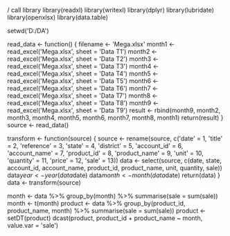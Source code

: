 / call library
library(readxl)
library(writexl)
library(dplyr)
library(lubridate)
library(openxlsx)
library(data.table)

setwd('D:/DA')

read_data <- function() {
	filename <- 'Mega.xlsx'
	month1 <- read_excel('Mega.xlsx', sheet = 'Data T1')
	month2 <- read_excel('Mega.xlsx', sheet = 'Data T2')
	month3 <- read_excel('Mega.xlsx', sheet = 'Data T3')
	month4 <- read_excel('Mega.xlsx', sheet = 'Data T4')
	month5 <- read_excel('Mega.xlsx', sheet = 'Data T5')
	month6 <- read_excel('Mega.xlsx', sheet = 'Data T6')
	month7 <- read_excel('Mega.xlsx', sheet = 'Data T7')
	month8 <- read_excel('Mega.xlsx', sheet = 'Data T8')
	month9 <- read_excel('Mega.xlsx', sheet = 'Data T9')
	result <- rbind(month9, month2, month3, month4, month5, month6, month7, month8, month1)
	return(result)
}
source <- read_data()

transform <- function(source) {
	source <- rename(source, c('date' = 1, 'title' = 2, 'reference' = 3, 'state' = 4, 'district' = 5, 'account_id' = 6, 'account_name' = 7, 
'product_id' = 8, 'product_name' = 9, 'unit' = 10, 'quantity' = 11, 'price' = 12, 'sale' = 13))
	data <- select(source, c(date, state, account_id, account_name, product_id, product_name, unit, quantity, sale))
	data$year <- year(data$date)
	data$month <- month(data$date)
	return(data)
}
data <- transform(source)


month <- data %>% group_by(month) %>% summarise(sale = sum(sale))
month <- t(month)
product <- data %>% group_by(product_id, product_name, month) %>% summarise(sale = sum(sale))
product <- setDT(product)
dcast(product, product_id + product_name ~ month, value.var = 'sale')
